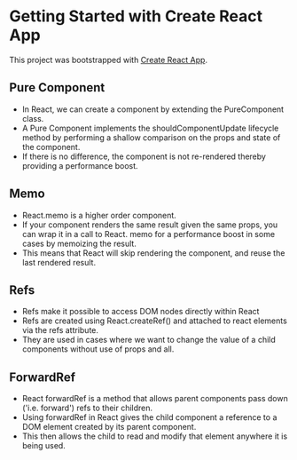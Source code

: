 # Getting Started with Create React App

This project was bootstrapped with [Create React App](https://github.com/facebook/create-react-app).

## Pure Component
- In React, we can create a component by extending the PureComponent class. 
- A Pure Component implements the shouldComponentUpdate lifecycle method by performing a shallow comparison on the props and state of the component. 
- If there is no difference, the component is not re-rendered thereby providing a performance boost.

## Memo
 - React.memo is a higher order component. 
 - If your component renders the same result given the same props, you can wrap it in a call to React. memo for a performance boost in some cases by memoizing the result. 
 - This means that React will skip rendering the component, and reuse the last rendered result.

## Refs
 - Refs make it possible to access DOM nodes directly within React
 - Refs are created using React.createRef() and attached to react elements via the refs attribute.
 - They are used in cases where we want to change the value of a child components without use of props and all.

## ForwardRef
 - React forwardRef is a method that allows parent components pass down ('i.e. forward') refs to their children.
 - Using forwardRef in React gives the child component a reference to a DOM element created by its parent component.
 - This then allows the child to read and modify that element anywhere it is being used.